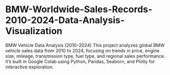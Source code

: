 # BMW-Worldwide-Sales-Records-2010-2024-Data-Analysis-Visualization
BMW Vehicle Data Analysis (2010–2024)  This project analyzes global BMW vehicle sales data from 2010 to 2024, focusing on trends in price, engine size, mileage, transmission type, fuel type, and regional sales performance. It’s built in Google Colab using Python, Pandas, Seaborn, and Plotly for interactive exploration.
